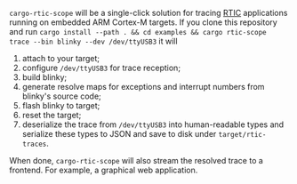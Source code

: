 `cargo-rtic-scope` will be a single-click solution for tracing [RTIC](https://rtic.rs) applications running on embedded ARM Cortex-M targets. If you clone this repository and run `cargo install --path . && cd examples && cargo rtic-scope trace --bin blinky --dev /dev/ttyUSB3` it will

1. attach to your target;
2. configure `/dev/ttyUSB3` for trace reception;
3. build blinky;
4. generate resolve maps for exceptions and interrupt numbers from
   blinky's source code;
5. flash blinky to target;
6. reset the target;
7. deserialize the trace from `/dev/ttyUSB3` into human-readable types and
   serialize these types to JSON and save to disk under
   `target/rtic-traces`.

When done, `cargo-rtic-scope` will also stream the resolved trace to a
frontend. For example, a graphical web application.
